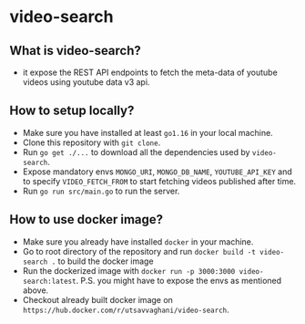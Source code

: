 # video-search

## What is video-search?
- it expose the REST API endpoints to fetch the meta-data of youtube videos using youtube data v3 api.

## How to setup locally?
- Make sure you have installed at least `go1.16` in your local machine.
- Clone this repository with `git clone`.
- Run `go get ./...` to download all the dependencies used by `video-search`.
- Expose mandatory envs `MONGO_URI`, `MONGO_DB_NAME`, `YOUTUBE_API_KEY` and to specify `VIDEO_FETCH_FROM` to start fetching videos published after time.
- Run `go run src/main.go` to  run the server.

## How to use docker image?
- Make sure you already have installed `docker` in your machine.
- Go to root directory of the repository and run `docker build -t video-search .` to build the docker image
- Run the dockerized image with `docker run -p 3000:3000 video-search:latest`. P.S. you might have to expose the envs as mentioned above.
- Checkout already built docker image on `https://hub.docker.com/r/utsavvaghani/video-search`.